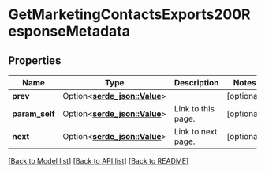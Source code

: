 # GetMarketingContactsExports200ResponseMetadata

## Properties

Name | Type | Description | Notes
------------ | ------------- | ------------- | -------------
**prev** | Option<[**serde_json::Value**](.md)> |  | [optional]
**param_self** | Option<[**serde_json::Value**](.md)> | Link to this page. | [optional]
**next** | Option<[**serde_json::Value**](.md)> | Link to next page. | [optional]

[[Back to Model list]](../README.md#documentation-for-models) [[Back to API list]](../README.md#documentation-for-api-endpoints) [[Back to README]](../README.md)


